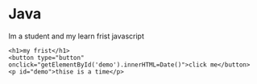 # Java
Im a student and my learn frist javascript
<!DOCTYPE html>
<html>
  <body>

    <h1>my frist</h1>
	<button type="button" onclick="getElementById('demo').innerHTML=Date()">click me</button>
	<p id="demo">thise is a time</p>

  </body>
</html>


